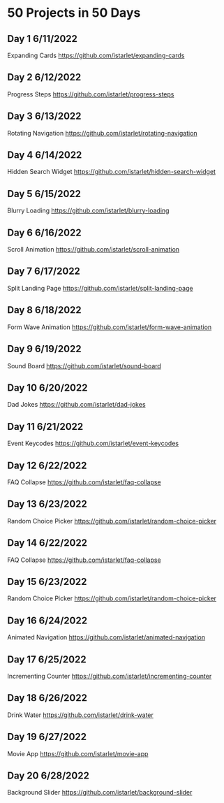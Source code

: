 # 50 Projects in 50 Days

## Day 1 6/11/2022
Expanding Cards https://github.com/istarlet/expanding-cards

## Day 2 6/12/2022
Progress Steps https://github.com/istarlet/progress-steps

## Day 3 6/13/2022
Rotating Navigation https://github.com/istarlet/rotating-navigation

## Day 4 6/14/2022
Hidden Search Widget https://github.com/istarlet/hidden-search-widget

## Day 5 6/15/2022
Blurry Loading https://github.com/istarlet/blurry-loading

## Day 6 6/16/2022
Scroll Animation https://github.com/istarlet/scroll-animation

## Day 7 6/17/2022
Split Landing Page https://github.com/istarlet/split-landing-page

## Day 8 6/18/2022
Form Wave Animation https://github.com/istarlet/form-wave-animation

## Day 9 6/19/2022
Sound Board https://github.com/istarlet/sound-board

## Day 10 6/20/2022
Dad Jokes https://github.com/istarlet/dad-jokes

## Day 11 6/21/2022
Event Keycodes https://github.com/istarlet/event-keycodes

## Day 12 6/22/2022
FAQ Collapse https://github.com/istarlet/faq-collapse

## Day 13 6/23/2022
Random Choice Picker https://github.com/istarlet/random-choice-picker

## Day 14 6/22/2022
FAQ Collapse https://github.com/istarlet/faq-collapse

## Day 15 6/23/2022
Random Choice Picker https://github.com/istarlet/random-choice-picker

## Day 16 6/24/2022
Animated Navigation https://github.com/istarlet/animated-navigation

## Day 17 6/25/2022
Incrementing Counter https://github.com/istarlet/incrementing-counter

## Day 18 6/26/2022
Drink Water https://github.com/istarlet/drink-water

## Day 19 6/27/2022
Movie App https://github.com/istarlet/movie-app

## Day 20 6/28/2022
Background Slider https://github.com/istarlet/background-slider

